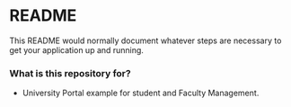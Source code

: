 # README #

This README would normally document whatever steps are necessary to get your application up and running.

### What is this repository for? ###

* University Portal example for student and Faculty Management.
